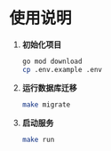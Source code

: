 # 使用说明

1. **初始化项目**
   ```bash
   go mod download
   cp .env.example .env
   ```

2. **运行数据库迁移**
   ```bash
   make migrate
   ```

3. **启动服务**
   ```bash
   make run
   ```